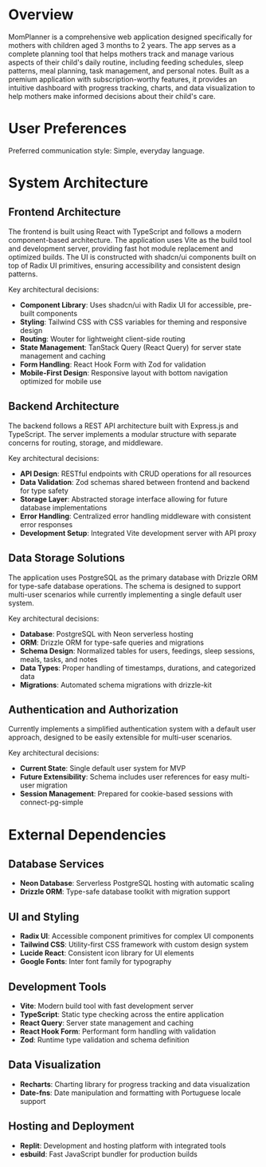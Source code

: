 # Overview

MomPlanner is a comprehensive web application designed specifically for mothers with children aged 3 months to 2 years. The app serves as a complete planning tool that helps mothers track and manage various aspects of their child's daily routine, including feeding schedules, sleep patterns, meal planning, task management, and personal notes. Built as a premium application with subscription-worthy features, it provides an intuitive dashboard with progress tracking, charts, and data visualization to help mothers make informed decisions about their child's care.

# User Preferences

Preferred communication style: Simple, everyday language.

# System Architecture

## Frontend Architecture
The frontend is built using React with TypeScript and follows a modern component-based architecture. The application uses Vite as the build tool and development server, providing fast hot module replacement and optimized builds. The UI is constructed with shadcn/ui components built on top of Radix UI primitives, ensuring accessibility and consistent design patterns.

Key architectural decisions:
- **Component Library**: Uses shadcn/ui with Radix UI for accessible, pre-built components
- **Styling**: Tailwind CSS with CSS variables for theming and responsive design
- **Routing**: Wouter for lightweight client-side routing
- **State Management**: TanStack Query (React Query) for server state management and caching
- **Form Handling**: React Hook Form with Zod for validation
- **Mobile-First Design**: Responsive layout with bottom navigation optimized for mobile use

## Backend Architecture
The backend follows a REST API architecture built with Express.js and TypeScript. The server implements a modular structure with separate concerns for routing, storage, and middleware.

Key architectural decisions:
- **API Design**: RESTful endpoints with CRUD operations for all resources
- **Data Validation**: Zod schemas shared between frontend and backend for type safety
- **Storage Layer**: Abstracted storage interface allowing for future database implementations
- **Error Handling**: Centralized error handling middleware with consistent error responses
- **Development Setup**: Integrated Vite development server with API proxy

## Data Storage Solutions
The application uses PostgreSQL as the primary database with Drizzle ORM for type-safe database operations. The schema is designed to support multi-user scenarios while currently implementing a single default user system.

Key architectural decisions:
- **Database**: PostgreSQL with Neon serverless hosting
- **ORM**: Drizzle ORM for type-safe queries and migrations
- **Schema Design**: Normalized tables for users, feedings, sleep sessions, meals, tasks, and notes
- **Data Types**: Proper handling of timestamps, durations, and categorized data
- **Migrations**: Automated schema migrations with drizzle-kit

## Authentication and Authorization
Currently implements a simplified authentication system with a default user approach, designed to be easily extensible for multi-user scenarios.

Key architectural decisions:
- **Current State**: Single default user system for MVP
- **Future Extensibility**: Schema includes user references for easy multi-user migration
- **Session Management**: Prepared for cookie-based sessions with connect-pg-simple

# External Dependencies

## Database Services
- **Neon Database**: Serverless PostgreSQL hosting with automatic scaling
- **Drizzle ORM**: Type-safe database toolkit with migration support

## UI and Styling
- **Radix UI**: Accessible component primitives for complex UI components
- **Tailwind CSS**: Utility-first CSS framework with custom design system
- **Lucide React**: Consistent icon library for UI elements
- **Google Fonts**: Inter font family for typography

## Development Tools
- **Vite**: Modern build tool with fast development server
- **TypeScript**: Static type checking across the entire application
- **React Query**: Server state management and caching
- **React Hook Form**: Performant form handling with validation
- **Zod**: Runtime type validation and schema definition

## Data Visualization
- **Recharts**: Charting library for progress tracking and data visualization
- **Date-fns**: Date manipulation and formatting with Portuguese locale support

## Hosting and Deployment
- **Replit**: Development and hosting platform with integrated tools
- **esbuild**: Fast JavaScript bundler for production builds